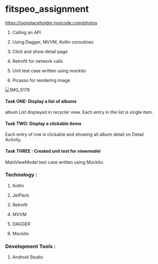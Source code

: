 # fitspeo_assignment

https://jsonplaceholder.typicode.com/photos

1. Calling an API

2. Using Dagger, MVVM, Kotlin coroutines

3. Click and show detail page

4. Retrofit for network calls

5. Unit test case written using mockito

6. Picasso for rendering image

![IMG_5179](https://user-images.githubusercontent.com/97950176/222442813-0fcc59ca-acee-43d1-924a-90c48aef44f8.JPG)

#### Task ONE: Display a list of albums

album List displayed in recycler view. Each entry in the list is single item.

#### Task TWO: Display a clickable items

Each entry of row is clickable and showing all album detail on Detail Activity.

#### Task THREE : Created unit test for viewmodel

MainViewModel test case written using Mockito.


### Technology :

1. Kotlin 

2. JetPack

3. Retrofit

4. MVVM

5. DAGGER

6. Mockito

### Development Tools :

1. Android Studio
